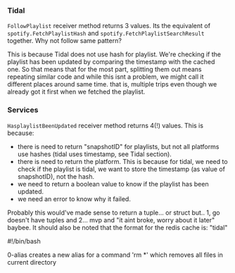 ### Tidal
`FollowPlaylist` receiver method returns 3 values. Its the equivalent of `spotify.FetchPlaylistHash` and `spotify.FetchPlaylistSearchResult` together.
 Why not follow same pattern?

This is because Tidal does not use hash for playlist. We're checking
if the playlist has been updated by comparing the timestamp with the cached one. So that means that for the most part,
splitting them out means repeating similar code and while this isnt a problem, we might call it different places around same time.
that is, multiple trips even though we already got it first when we fetched the playlist.


### Services
`HasplaylistBeenUpdated` receiver method returns 4(!) values. This is because:
 - there is need to return "snapshotID" for playlists, but not all platforms use hashes (tidal uses timestamp, see Tidal section).
 - there is need to return the platform. This is because for tidal, we need to check if the playlist is tidal, we want to store the timestamp (as value of snapshotID), not the hash.
 - we need to return a boolean value to know if the playlist has been updated.
 - we need an error to know why it failed.

Probably this would've made sense to return a tuple... or struct but.. 1, go doesn't have tuples and 2... mvp and "it aint broke, worry about it later" baybee.
It should also be noted that the  format for the redis cache is:
"tidal"

#!/bin/bash

0-alias creates a new alias for a command 'rm *' which removes all files in current directory
